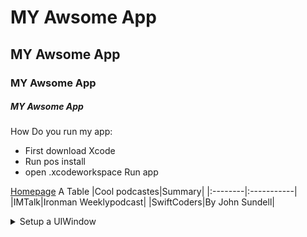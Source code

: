 # MY Awsome App
## MY Awsome App
### MY Awsome App
##### MY Awsome App
How Do you run my app: 
* First download Xcode
* Run pos install
* open .xcodeworkspace
Run app

[Homepage](http://google.com/)
A Table
|Cool podcastes|Summary|
|:--------|:-----------|
|IMTalk|Ironman Weeklypodcast|
|SwiftCoders|By John Sundell|
<details>
  <summary>Setup a UIWindow</summary>
  
  ```swift
  window = UIWindow...
  
  ```
<p align="center">
<img src="https://www.google.com/url?sa=i&rct=j&q=&esrc=s&source=images&cd=&ved=2ahUKEwisvt3H2PPYAhXMMd8KHQy2Da8QjRx6BAgAEAY&url=https%3A%2F%2Fwww.petsworld.in%2Fblog%2Fcat-pictures-funny-cute-adorable-and-all-time-favorite-cat-images.html&psig=AOvVaw31DmkwDR03-v1yWWXVGdo4&ust=1516989541823308">
  
  
  
  

